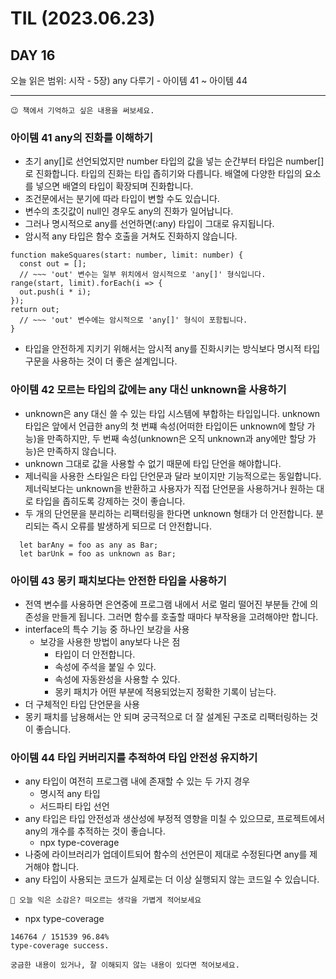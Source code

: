 # TIL (2023.06.23)

## DAY 16

오늘 읽은 범위: 시작 - 5장) any 다루기 - 아이템 41 ~ 아이템 44

---

```text
😉 책에서 기억하고 싶은 내용을 써보세요.
```

### 아이템 41 any의 진화를 이해하기

- 초기 any[]로 선언되었지만 number 타입의 값을 넣는 순간부터 타입은 number[]로 진화합니다.
  타입의 진화는 타입 좁히기와 다릅니다. 배열에 다양한 타입의 요소를 넣으면 배열의 타입이 확장되며 진화합니다.
- 조건문에서는 분기에 따라 타입이 변할 수도 있습니다.
- 변수의 초깃값이 null인 경우도 any의 진화가 일어납니다.
- 그러나 명시적으로 any를 선언하면(:any) 타입이 그대로 유지됩니다.
- 암시적 any 타입은 함수 호출을 거쳐도 진화하지 않습니다.

```text
function makeSquares(start: number, limit: number) {
  const out = [];
  // ~~~ 'out' 변수는 일부 위치에서 암시적으로 'any[]' 형식입니다.
range(start, limit).forEach(i => {
  out.push(i * i);
});
return out;
  // ~~~ 'out' 변수에는 암시적으로 'any[]' 형식이 포함됩니다.
}
```

- 타입을 안전하게 지키기 위해서는 암시적 any를 진화시키는 방식보다 명시적 타입 구문을 사용하는 것이 더 좋은 설계입니다.

### 아이템 42 모르는 타입의 값에는 any 대신 unknown을 사용하기

- unknown은 any 대신 쓸 수 있는 타입 시스템에 부합하는 타입입니다. unknown 타입은 앞에서 언급한 any의 첫 번쨰 속성(어떠한 타입이든 unknown에 할당 가능)을 만족하지만,
  두 번째 속성(unknown은 오직 unknown과 any에만 할당 가능)은 만족하지 않습니다.
- unknown 그대로 값을 사용할 수 없기 때문에 타입 단언을 해야합니다.
- 제너릭을 사용한 스타일은 타입 단언문과 달라 보이지만 기능적으로는 동일합니다. 제너릭보다는 unknown을 반환하고 사용자가 직접 단언문을 사용하거나
  원하는 대로 타입을 좁히도록 강제하는 것이 좋습니다.
- 두 개의 단언문을 분리하는 리팩터링을 한다면 unknown 형태가 더 안전합니다. 분리되는 즉시 오류를 발생하게 되므로 더 안전합니다.

```text
  let barAny = foo as any as Bar;
  let barUnk = foo as unknown as Bar;
```

### 아이템 43 몽키 패치보다는 안전한 타입을 사용하기

- 전역 변수를 사용하면 은연중에 프로그램 내에서 서로 멀리 떨어진 부분들 간에 의존성을 만들게 됩니다. 그러면 함수를 호출할 때마다 부작용을 고려해야만 합니다.
- interface의 특수 기능 중 하나인 보강을 사용
  - 보강을 사용한 방법이 any보다 나은 점
    - 타입이 더 안전합니다.
    - 속성에 주석을 붙일 수 있다.
    - 속성에 자동완성을 사용할 수 있다.
    - 몽키 패치가 어떤 부분에 적용되었는지 정확한 기록이 남는다.
- 더 구체적인 타입 단언문을 사용
- 몽키 패치를 남용해서는 안 되며 궁극적으로 더 잘 설계된 구조로 리팩터링하는 것이 좋습니다.

### 아이템 44 타입 커버리지를 추적하여 타입 안전성 유지하기

- any 타입이 여전히 프로그램 내에 존재할 수 있는 두 가지 경우
  - 명시적 any 타입
  - 서드파티 타입 선언
- any 타입은 타입 안전성과 생산성에 부정적 영향을 미칠 수 있으므로, 프로젝트에서 any의 개수를 추적하는 것이 좋습니다.
  - npx type-coverage
- 나중에 라이브러리가 업데이트되어 함수의 선언믄이 제대로 수정된다면 any를 제거해야 합니다.
- any 타입이 사용되는 코드가 실제로는 더 이상 실행되지 않는 코드일 수 있습니다.

```text
🤔 오늘 익은 소감은? 떠오르는 생각을 가볍게 적어보세요
```

- npx type-coverage

```text
146764 / 151539 96.84%
type-coverage success.
```

```text
궁금한 내용이 있거나, 잘 이해되지 않는 내용이 있다면 적어보세요.
```
